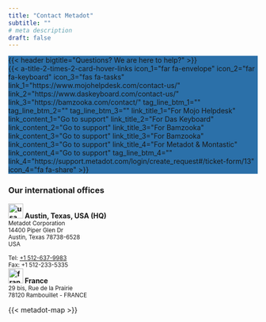 ```yaml
---
title: "Contact Metadot"
subtitle: ""
# meta description
draft: false
---
```


<section class="section-mojo" style="background-color:#2b70a9">
<div class="container">
    <div class="text-white">
        {{< header bigtitle="Questions? We are here to help?" >}}
    </div>
    <div class="container-lg mt-5 px-5">
        {{<
        a-title-2-times-2-card-hover-links
        icon_1="far fa-envelope"
        icon_2="far fa-keyboard"
        icon_3="fas fa-tasks"
        link_1="https://www.mojohelpdesk.com/contact-us/"
        link_2="https://www.daskeyboard.com/contact-us/"
        link_3="https://bamzooka.com/contact/"
        tag_line_btm_1=""
        tag_line_btm_2=""
        tag_line_btm_3=""
        link_title_1="For Mojo Helpdesk"
        link_content_1="Go to support"
        link_title_2="For Das Keyboard"
        link_content_2="Go to support"
        link_title_3="For Bamzooka"
        link_content_3="Go to support"
        link_title_3="For Bamzooka"
        link_content_3="Go to support"
        link_title_4="For Metadot & Montastic"
        link_content_4="Go to support"
        tag_line_btm_4=""
        link_4="https://support.metadot.com/login/create_request#/ticket-form/13"
        icon_4="fa fa-share"
        >}}
    </div>
</div>
</section>

<section class="section-mojo">
<div class="container">
<div class="container-lg my-5">
    <h3 class="mb-4">Our international offices</h3>
    <div class="row">
        <div class="col-md-6">
            <strong>
                <img src="/images/flags/us-flag.webp" alt="usa flag"
                class="mr-2" width="30">
                Austin, Texas, USA (HQ)
            </strong><br/>
            <small>
                Metadot Corporation<br/>
                14400 Piper Glen Dr<br/>
                Austin, Texas 78738-6528<br/>
                USA<br/><br/>
                Tel: <a href="tel:+15126379983 ">+1 512-637-9983 </a><br/>
                Fax: +1 512-233-5335
            </small>
        </div>
        <div class="col-md-6">
            <strong>
                <img src="/images/flags/france-flag.webp" alt="france flag"
                class="mr-2" width="30">
                France
            </strong><br/>
            <small>
                29 bis, Rue de la Prairie<br/>
                78120 Rambouillet - FRANCE
            </small>
        </div>
    </div>
</div>

{{< metadot-map >}}

</div>
</section>
